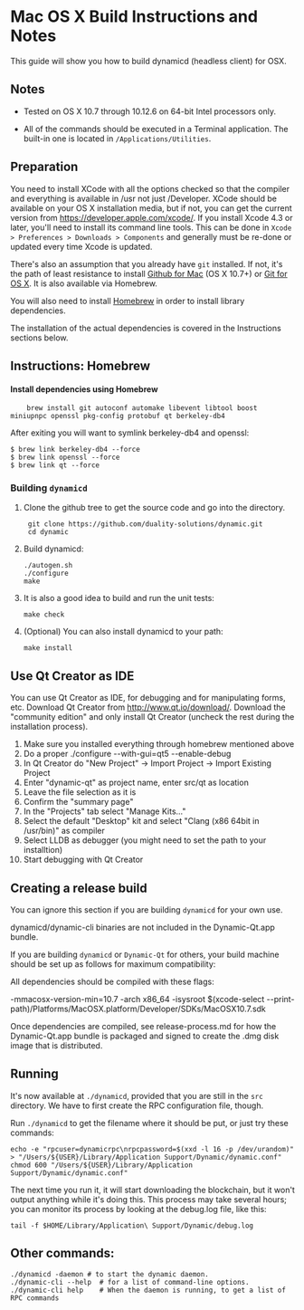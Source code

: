 Mac OS X Build Instructions and Notes
====================================
This guide will show you how to build dynamicd (headless client) for OSX.

Notes
-----

* Tested on OS X 10.7 through 10.12.6 on 64-bit Intel processors only.

* All of the commands should be executed in a Terminal application. The
built-in one is located in `/Applications/Utilities`.

Preparation
-----------

You need to install XCode with all the options checked so that the compiler
and everything is available in /usr not just /Developer. XCode should be
available on your OS X installation media, but if not, you can get the
current version from https://developer.apple.com/xcode/. If you install
Xcode 4.3 or later, you'll need to install its command line tools. This can
be done in `Xcode > Preferences > Downloads > Components` and generally must
be re-done or updated every time Xcode is updated.

There's also an assumption that you already have `git` installed. If
not, it's the path of least resistance to install [Github for Mac](https://mac.github.com/)
(OS X 10.7+) or
[Git for OS X](https://code.google.com/p/git-osx-installer/). It is also
available via Homebrew.

You will also need to install [Homebrew](http://brew.sh) in order to install library
dependencies.

The installation of the actual dependencies is covered in the Instructions
sections below.

Instructions: Homebrew
----------------------

#### Install dependencies using Homebrew

        brew install git autoconf automake libevent libtool boost miniupnpc openssl pkg-config protobuf qt berkeley-db4

After exiting you will want to symlink berkeley-db4 and openssl:

    $ brew link berkeley-db4 --force
    $ brew link openssl --force
    $ brew link qt --force
    


### Building `dynamicd`

1. Clone the github tree to get the source code and go into the directory.

        git clone https://github.com/duality-solutions/dynamic.git
        cd dynamic

2.  Build dynamicd:

        ./autogen.sh
        ./configure
        make

3.  It is also a good idea to build and run the unit tests:

        make check

4.  (Optional) You can also install dynamicd to your path:

        make install

Use Qt Creator as IDE
------------------------
You can use Qt Creator as IDE, for debugging and for manipulating forms, etc.
Download Qt Creator from http://www.qt.io/download/. Download the "community edition" and only install Qt Creator (uncheck the rest during the installation process).

1. Make sure you installed everything through homebrew mentioned above 
2. Do a proper ./configure --with-gui=qt5 --enable-debug
3. In Qt Creator do "New Project" -> Import Project -> Import Existing Project
4. Enter "dynamic-qt" as project name, enter src/qt as location
5. Leave the file selection as it is
6. Confirm the "summary page"
7. In the "Projects" tab select "Manage Kits..."
8. Select the default "Desktop" kit and select "Clang (x86 64bit in /usr/bin)" as compiler
9. Select LLDB as debugger (you might need to set the path to your installtion)
10. Start debugging with Qt Creator

Creating a release build
------------------------
You can ignore this section if you are building `dynamicd` for your own use.

dynamicd/dynamic-cli binaries are not included in the Dynamic-Qt.app bundle.

If you are building `dynamicd` or `Dynamic-Qt` for others, your build machine should be set up
as follows for maximum compatibility:

All dependencies should be compiled with these flags:

 -mmacosx-version-min=10.7
 -arch x86_64
 -isysroot $(xcode-select --print-path)/Platforms/MacOSX.platform/Developer/SDKs/MacOSX10.7.sdk

Once dependencies are compiled, see release-process.md for how the Dynamic-Qt.app
bundle is packaged and signed to create the .dmg disk image that is distributed.

Running
-------

It's now available at `./dynamicd`, provided that you are still in the `src`
directory. We have to first create the RPC configuration file, though.

Run `./dynamicd` to get the filename where it should be put, or just try these
commands:

    echo -e "rpcuser=dynamicrpc\nrpcpassword=$(xxd -l 16 -p /dev/urandom)" > "/Users/${USER}/Library/Application Support/Dynamic/dynamic.conf"
    chmod 600 "/Users/${USER}/Library/Application Support/Dynamic/dynamic.conf"

The next time you run it, it will start downloading the blockchain, but it won't
output anything while it's doing this. This process may take several hours;
you can monitor its process by looking at the debug.log file, like this:

    tail -f $HOME/Library/Application\ Support/Dynamic/debug.log

Other commands:
-------

    ./dynamicd -daemon # to start the dynamic daemon.
    ./dynamic-cli --help  # for a list of command-line options.
    ./dynamic-cli help    # When the daemon is running, to get a list of RPC commands
